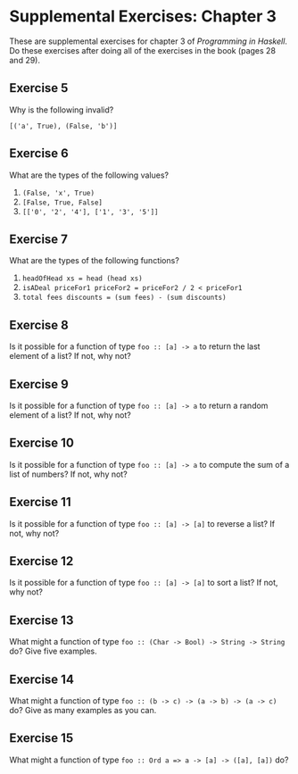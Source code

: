 Supplemental Exercises: Chapter 3
=================================

These are supplemental exercises for chapter 3 of _Programming in Haskell_.
Do these exercises after doing all of the exercises in the book (pages 28 and
29).

Exercise 5
----------

Why is the following invalid?

    [('a', True), (False, 'b')]

Exercise 6
----------

What are the types of the following values?

1. `(False, 'x', True)`
2. `[False, True, False]`
3. `[['0', '2', '4'], ['1', '3', '5']]`

Exercise 7
----------

What are the types of the following functions?

1. `headOfHead xs = head (head xs)`
2. `isADeal priceFor1 priceFor2 = priceFor2 / 2 < priceFor1`
3. `total fees discounts = (sum fees) - (sum discounts)`

Exercise 8
----------

Is it possible for a function of type `foo :: [a] -> a` to return the last
element of a list?  If not, why not?

Exercise 9
----------

Is it possible for a function of type `foo :: [a] -> a` to return a random
element of a list?  If not, why not?

Exercise 10
-----------

Is it possible for a function of type `foo :: [a] -> a` to compute the sum of
a list of numbers?  If not, why not?

Exercise 11
-----------

Is it possible for a function of type `foo :: [a] -> [a]` to reverse a list?
If not, why not?

Exercise 12
-----------

Is it possible for a function of type `foo :: [a] -> [a]` to sort a list?  If
not, why not?

Exercise 13
-----------

What might a function of type `foo :: (Char -> Bool) -> String -> String` do?
Give five examples.

Exercise 14
-----------

What might a function of type `foo :: (b -> c) -> (a -> b) -> (a -> c)` do?
Give as many examples as you can.

Exercise 15
-----------

What might a function of type `foo :: Ord a => a -> [a] -> ([a], [a])` do?
